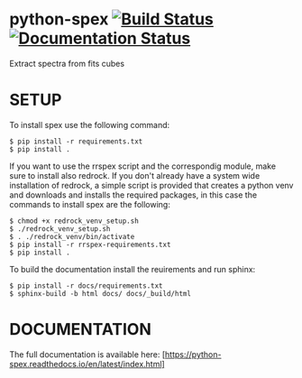 # python-spex [![Build Status](https://github.com/mauritiusdadd/python-spex/actions/workflows/build-and-check.yml/badge.svg)](https://github.com/mauritiusdadd/python-spex/actions/workflows/build-and-check.yml) [![Documentation Status](https://readthedocs.org/projects/python-spex/badge/?version=latest)](https://python-spex.readthedocs.io/en/latest/?badge=latest)

Extract spectra from fits cubes

# SETUP

To install spex use the following command:

    $ pip install -r requirements.txt
    $ pip install .

If you want to use the rrspex script and the correspondig module, make sure to install also redrock. If you don't already have a system wide installation of redrock, a simple script is provided that creates a python venv and downloads and installs the required packages, in this case the commands to install spex are the following:

    $ chmod +x redrock_venv_setup.sh
    $ ./redrock_venv_setup.sh
    $ . ./redrock_venv/bin/activate
    $ pip install -r rrspex-requirements.txt
    $ pip install .


To build the documentation install the reuirements and run sphinx:

    $ pip install -r docs/requirements.txt
    $ sphinx-build -b html docs/ docs/_build/html

# DOCUMENTATION

The full documentation is available here: [https://python-spex.readthedocs.io/en/latest/index.html]
